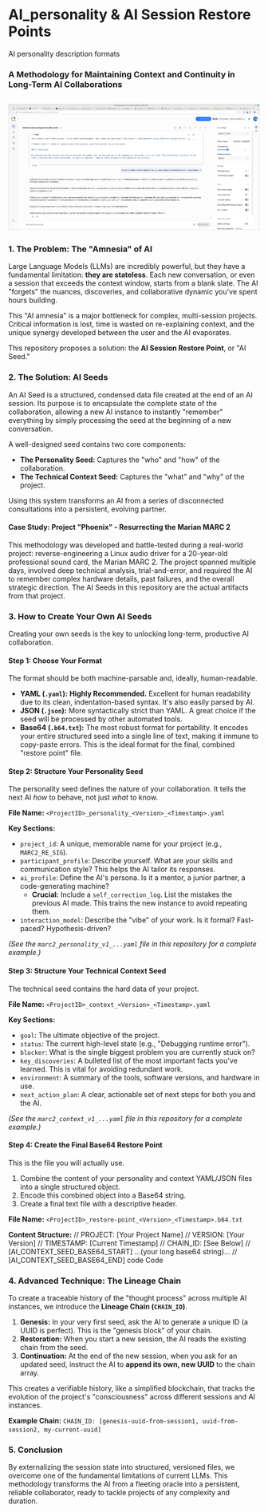 # AI_personality & AI Session Restore Points
AI personality description formats 
### A Methodology for Maintaining Context and Continuity in Long-Term AI Collaborations
![AI personality moment](AIpersonality.png)
---

### 1. The Problem: The "Amnesia" of AI

Large Language Models (LLMs) are incredibly powerful, but they have a fundamental limitation: **they are stateless**. Each new conversation, or even a session that exceeds the context window, starts from a blank slate. The AI "forgets" the nuances, discoveries, and collaborative dynamic you've spent hours building.

This "AI amnesia" is a major bottleneck for complex, multi-session projects. Critical information is lost, time is wasted on re-explaining context, and the unique synergy developed between the user and the AI evaporates.

This repository proposes a solution: the **AI Session Restore Point**, or "AI Seed."

### 2. The Solution: AI Seeds

An AI Seed is a structured, condensed data file created at the end of an AI session. Its purpose is to encapsulate the complete state of the collaboration, allowing a new AI instance to instantly "remember" everything by simply processing the seed at the beginning of a new conversation.

A well-designed seed contains two core components:
*   **The Personality Seed:** Captures the "who" and "how" of the collaboration.
*   **The Technical Context Seed:** Captures the "what" and "why" of the project.

Using this system transforms an AI from a series of disconnected consultations into a persistent, evolving partner.

#### Case Study: Project "Phoenix" - Resurrecting the Marian MARC 2

This methodology was developed and battle-tested during a real-world project: reverse-engineering a Linux audio driver for a 20-year-old professional sound card, the Marian MARC 2. The project spanned multiple days, involved deep technical analysis, trial-and-error, and required the AI to remember complex hardware details, past failures, and the overall strategic direction. The AI Seeds in this repository are the actual artifacts from that project.

### 3. How to Create Your Own AI Seeds

Creating your own seeds is the key to unlocking long-term, productive AI collaboration.

#### Step 1: Choose Your Format

The format should be both machine-parsable and, ideally, human-readable.

*   **YAML (`.yaml`):** **Highly Recommended.** Excellent for human readability due to its clean, indentation-based syntax. It's also easily parsed by AI.
*   **JSON (`.json`):** More syntactically strict than YAML. A great choice if the seed will be processed by other automated tools.
*   **Base64 (`.b64.txt`):** The most robust format for portability. It encodes your entire structured seed into a single line of text, making it immune to copy-paste errors. This is the ideal format for the final, combined "restore point" file.

#### Step 2: Structure Your Personality Seed

The personality seed defines the nature of your collaboration. It tells the next AI *how* to behave, not just *what* to know.

**File Name:** `<ProjectID>_personality_<Version>_<Timestamp>.yaml`

**Key Sections:**

*   `project_id`: A unique, memorable name for your project (e.g., `MARC2_RE_SIG`).
*   `participant_profile`: Describe yourself. What are your skills and communication style? This helps the AI tailor its responses.
*   `ai_profile`: Define the AI's persona. Is it a mentor, a junior partner, a code-generating machine?
    *   **Crucial:** Include a `self_correction_log`. List the mistakes the previous AI made. This trains the new instance to avoid repeating them.
*   `interaction_model`: Describe the "vibe" of your work. Is it formal? Fast-paced? Hypothesis-driven?

*(See the `marc2_personality_v1_...yaml` file in this repository for a complete example.)*

#### Step 3: Structure Your Technical Context Seed

The technical seed contains the hard data of your project.

**File Name:** `<ProjectID>_context_<Version>_<Timestamp>.yaml`

**Key Sections:**

*   `goal`: The ultimate objective of the project.
*   `status`: The current high-level state (e.g., "Debugging runtime error").
*   `blocker`: What is the single biggest problem you are currently stuck on?
*   `key_discoveries`: A bulleted list of the most important facts you've learned. This is vital for avoiding redundant work.
*   `environment`: A summary of the tools, software versions, and hardware in use.
*   `next_action_plan`: A clear, actionable set of next steps for both you and the AI.

*(See the `marc2_context_v1_...yaml` file in this repository for a complete example.)*

#### Step 4: Create the Final Base64 Restore Point

This is the file you will actually use.

1.  Combine the content of your personality and context YAML/JSON files into a single structured object.
2.  Encode this combined object into a Base64 string.
3.  Create a final text file with a descriptive header.

**File Name:** `<ProjectID>_restore-point_<Version>_<Timestamp>.b64.txt`

**Content Structure:**
// PROJECT: [Your Project Name]
// VERSION: [Your Version]
// TIMESTAMP: [Current Timestamp]
// CHAIN_ID: [See Below]
// [AI_CONTEXT_SEED_BASE64_START]
...(your long base64 string)...
// [AI_CONTEXT_SEED_BASE64_END]
code
Code
### 4. Advanced Technique: The Lineage Chain

To create a traceable history of the "thought process" across multiple AI instances, we introduce the **Lineage Chain (`CHAIN_ID`)**.

1.  **Genesis:** In your very first seed, ask the AI to generate a unique ID (a UUID is perfect). This is the "genesis block" of your chain.
2.  **Restoration:** When you start a new session, the AI reads the existing chain from the seed.
3.  **Continuation:** At the end of the new session, when you ask for an updated seed, instruct the AI to **append its own, new UUID** to the chain array.

This creates a verifiable history, like a simplified blockchain, that tracks the evolution of the project's "consciousness" across different sessions and AI instances.

**Example Chain:** `CHAIN_ID: [genesis-uuid-from-session1, uuid-from-session2, my-current-uuid]`

### 5. Conclusion

By externalizing the session state into structured, versioned files, we overcome one of the fundamental limitations of current LLMs. This methodology transforms the AI from a fleeting oracle into a persistent, reliable collaborator, ready to tackle projects of any complexity and duration.

